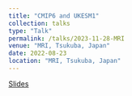 ```yaml
---
title: "CMIP6 and UKESM1"
collection: talks
type: "Talk"
permalink: /talks/2023-11-28-MRI
venue: "MRI, Tsukuba, Japan"
date: 2022-08-23
location: "MRI, Tsukuba, Japan"
---
```


[Slides](https://paultgriffiths.github.io/files/2023-11-28_MRI.pdf)


